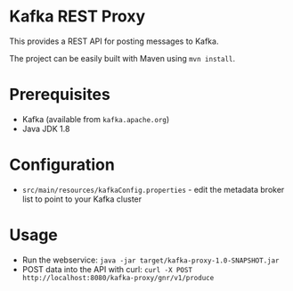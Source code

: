 # Kafka REST Proxy

This provides a REST API for posting messages to Kafka.

The project can be easily built with Maven using `mvn install`.

# Prerequisites

- Kafka (available from `kafka.apache.org`)
- Java JDK 1.8

# Configuration

- `src/main/resources/kafkaConfig.properties` - edit the metadata broker list to point to your Kafka cluster

# Usage

- Run the webservice: `java -jar target/kafka-proxy-1.0-SNAPSHOT.jar`
- POST data into the API with curl: `curl -X POST http://localhost:8080/kafka-proxy/gnr/v1/produce`